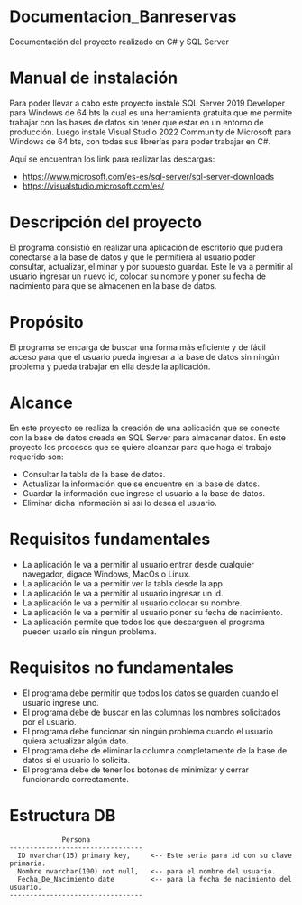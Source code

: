 # Documentacion_Banreservas
Documentación del proyecto realizado en C# y SQL Server

# Manual de instalación 
Para poder llevar a cabo este proyecto instalé SQL Server 2019 Developer para Windows de 64 bts la cual es una herramienta gratuita que me permite trabajar con las bases de datos sin tener que estar en un entorno de producción.
Luego instale Visual Studio 2022 Community de Microsoft para Windows de 64 bts, con todas sus librerías para poder trabajar en C#.

Aquí se encuentran los link para realizar las descargas:
* https://www.microsoft.com/es-es/sql-server/sql-server-downloads
* https://visualstudio.microsoft.com/es/

# Descripción del proyecto
El programa consistió en realizar una aplicación de escritorio que pudiera conectarse a la base de datos y que le permitiera al usuario poder consultar, actualizar, eliminar y por supuesto guardar.
Este le va a permitir al usuario ingresar un nuevo id, colocar su nombre y poner su fecha de nacimiento para que se almacenen en la base de datos.

# Propósito
El programa se encarga de buscar una forma más eficiente y de fácil acceso para que el usuario pueda ingresar a la base de datos sin ningún problema y pueda trabajar en ella desde la aplicación.

# Alcance
En este proyecto se realiza la creación de una aplicación que se conecte con la base de datos creada en SQL Server para almacenar datos. En este proyecto los procesos que se quiere alcanzar para que haga el trabajo requerido son:
* Consultar la tabla de la base de datos.
* Actualizar la información que se encuentre en la base de datos.
* Guardar la información que ingrese el usuario a la base de datos.
* Eliminar dicha información si así lo desea el usuario.

# Requisitos fundamentales
* La aplicación le va a permitir al usuario entrar desde cualquier navegador, digace Windows, MacOs o Linux.
* La aplicación le va a permitir ver la tabla desde la app.
* La aplicación le va a permitir al usuario ingresar un id.
* La aplicación le va a permitir al usuario colocar su nombre.
* La aplicación le va a permitir al usuario poner su fecha de nacimiento.
* La aplicación permite que todos los que descarguen el programa pueden usarlo sin ningun problema.

# Requisitos no fundamentales
* El programa debe permitir que todos los datos se guarden cuando el usuario ingrese uno.
* El programa debe de buscar en las columnas los nombres solicitados por el usuario.
* El programa debe funcionar sin ningún problema cuando el usuario quiera actualizar algún dato.
* El programa debe de eliminar la columna completamente de la base de datos si el usuario lo solicita.
* El programa debe de tener los botones de minimizar y cerrar funcionando correctamente.

# Estructura DB
                 Persona  
    ---------------------------------
      ID nvarchar(15) primary key,     <-- Este seria para id con su clave primaria.
      Nombre nvarchar(100) not null,   <-- para el nombre del usuario.
      Fecha_De_Nacimiento date         <-- para la fecha de nacimiento del usuario.
    ---------------------------------

